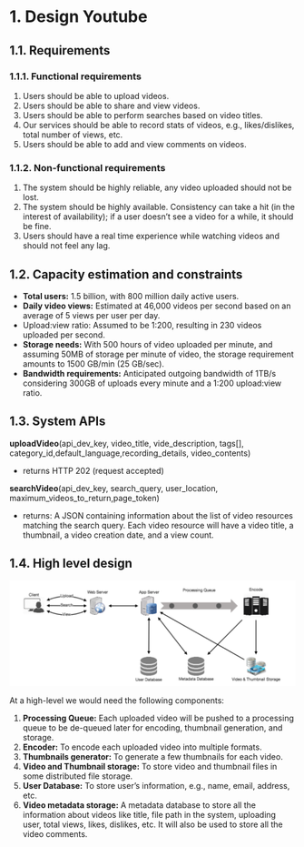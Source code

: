 # 1. Design Youtube

## 1.1. Requirements

### 1.1.1. Functional requirements
1. Users should be able to upload videos.
2. Users should be able to share and view videos.
3. Users should be able to perform searches based on video titles.
4. Our services should be able to record stats of videos, e.g., likes/dislikes, total number of views,
etc.
5. Users should be able to add and view comments on videos.
### 1.1.2. Non-functional requirements
1. The system should be highly reliable, any video uploaded should not be lost.
2. The system should be highly available. Consistency can take a hit (in the interest of
availability); if a user doesn’t see a video for a while, it should be fine.
3. Users should have a real time experience while watching videos and should not feel any lag.

## 1.2. Capacity estimation and constraints

- **Total users:** 1.5 billion, with 800 million daily active users.
- **Daily video views:** Estimated at 46,000 videos per second based on an average of 5 views per user per day.
- Upload:view ratio: Assumed to be 1:200, resulting in 230 videos uploaded per second.
- **Storage needs:** With 500 hours of video uploaded per minute, and assuming 50MB of storage per minute of video, the storage requirement amounts to 1500 GB/min (25 GB/sec).
- **Bandwidth requirements:** Anticipated outgoing bandwidth of 1TB/s considering 300GB of uploads every minute and a 1:200 upload:view ratio.

## 1.3. System APIs
**uploadVideo**(api_dev_key, video_title, vide_description, tags[], category_id,default_language,recording_details, video_contents)
- returns HTTP 202 (request accepted) 

**searchVideo**(api_dev_key, search_query, user_location, maximum_videos_to_return,page_token)
- returns: A JSON containing information about the list of video resources matching the search query. Each video resource will have a video title, a thumbnail, a video creation date, and a view count.

## 1.4. High level design

![alt text](image.png)

At a high-level we would need the following components:

1. **Processing Queue:** Each uploaded video will be pushed to a processing queue to be de-queued later for encoding, thumbnail generation, and storage.
2. **Encoder:** To encode each uploaded video into multiple formats.
3. **Thumbnails generator:** To generate a few thumbnails for each video.
4. **Video and Thumbnail storage:** To store video and thumbnail files in some distributed file
storage.
5. **User Database:** To store user’s information, e.g., name, email, address, etc.
6. **Video metadata storage:** A metadata database to store all the information about videos like
title, file path in the system, uploading user, total views, likes, dislikes, etc. It will also be used to store all the video comments.
